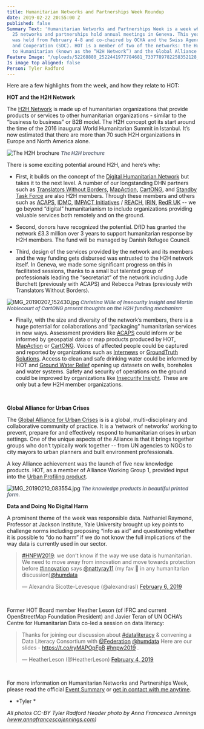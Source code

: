 ```yaml
---
title: Humanitarian Networks and Partnerships Week Roundup
date: 2019-02-22 20:55:00 Z
published: false
Summary Text: 'Humanitarian Networks and Partnerships Week is a week when more than
  25 networks and partnerships hold annual meetings in Geneva. This year, the event
  was held from February 4-8 and co-chaired by OCHA and the Swiss Agency for Development
  and Cooperation (SDC). HOT is a member of two of the networks: the Humanitarian
  to Humanitarian (known as the “H2H Network”) and the Global Alliance for Urban Crises.'
Feature Image: "/uploads/52268880_2522441977784681_7337789782258352128_o%20(2).jpg"
Is image top aligned: false
Person: Tyler Radford
---
```


Here are a few highlights from the week, and how they relate to HOT:

**HOT and the H2H Network**

The [H2H Network](https://www.h2hworks.org/) is made up of humanitarian organizations that provide products or services to other humanitarian organizations - similar to the “business to business” or B2B model. The H2H concept got its start around the time of the 2016 inaugural World Humanitarian Summit in Istanbul. It’s now estimated that there are more than 70 such H2H organizations in Europe and North America alone.

![The H2H brochure](/uploads/IMG_20190210_083404.jpg)
<em style="font-size: 0.8125rem;font-weight: bold;color: #68707F;">The H2H brochure</em>

There is some exciting potential around H2H, and here’s why:

* First, it builds on the concept of the [Digital Humanitarian Network](http://digitalhumanitarians.com/) but takes it to the next level. A number of our longstanding DHN partners such as [Translators Without Borders](https://translatorswithoutborders.org/), [MapAction](https://mapaction.org/), [CartONG](http://www.cartong.org/), and [Standby Task Force](http://www.standbytaskforce.org/) are also H2H members. Through these members and others such as [ACAPS](https://www.acaps.org/), [IDMC](http://www.internal-displacement.org/), [IMPACT Initiatives](http://www.impact-initiatives.org/) / [REACH](http://www.reach-initiative.org/), [IRIN](https://www.irinnews.org/), [RedR UK](https://www.redr.org.uk/) -- we go beyond “digital” humanitarianism to include organizations providing valuable services both remotely and on the ground.

* Second, donors have recognized the potential. DfID has granted the network £3.3 million over 3 years to support humanitarian response by H2H members. The fund will be managed by Danish Refugee Council.

* Third, design of the services provided by the network and its members and the way funding gets disbursed was entrusted to the H2H network itself. In Geneva, we made some significant progress on this in facilitated sessions, thanks to a small but talented group of professionals leading the “secretariat” of the network including Jude Burchett (previously with ACAPS) and Rebecca Petras (previously with Translators Without Borders).

![IMG_20190207_152430.jpg](/uploads/IMG_20190207_152430.jpg)
<em style="font-size: 0.8125rem;font-weight: bold;color: #68707F;">Christina Wille of Insecurity Insight and Martin Noblecourt of CartONG present thoughts on the H2H funding mechanism</em>

* Finally, with the size and diversity of the network’s members, there is a huge potential for collaborations and “packaging” humanitarian services in new ways. Assessment providers like [ACAPS](https://www.acaps.org/) could inform or be informed by geospatial data or map products produced by HOT, [MapAction](https://mapaction.org/) or [CartONG](http://www.cartong.org/). Voices of affected people could be captured and reported by organizations such as [Internews](https://www.internews.org/) or [GroundTruth Solutions](http://groundtruthsolutions.org/). Access to clean and safe drinking water could be informed by HOT and [Ground Water Relief](https://groundwater-relief.org/) opening up datasets on wells, boreholes and water systems. Safety and security of operations on the ground could be improved by organizations like [Insecurity Insight](http://insecurityinsight.org/). These are only but a few H2H member organizations.
<br />


**Global Alliance for Urban Crises**

The [Global Alliance for Urban Crises](http://urbancrises.org/) is is a global, multi-disciplinary and collaborative community of practice. It is a ‘network of networks’ working to prevent, prepare for and effectively respond to humanitarian crises in urban settings. One of the unique aspects of the Alliance is that it brings together groups who don’t typically work together -- from UN agencies to NGOs to city mayors to urban planners and built environment professionals.

A key Alliance achievement was the launch of five new knowledge products. HOT, as a member of Alliance Working Group 1, provided input into the [Urban Profiling product](http://urbancrises.org/downloads-0).
<br />
 
![IMG_20190210_083554.jpg](/uploads/IMG_20190210_083554.jpg)
<em style="font-size: 0.8125rem;font-weight: bold;color: #68707F;"> The knowledge products in beautiful printed form.</em>
<br />

**Data and Doing No Digital Harm**

A prominent theme of the week was responsible data. Nathaniel Raymond, Professor at Jackson Institute, Yale University brought up key points to challenge norms including proposing “info as aid” and questioning whether it is possible to “do no harm” if we do not know the full implications of the way data is currently used in our sector. 

<blockquote class="twitter-tweet" data-lang="en"><p lang="en" dir="ltr"><a href="https://twitter.com/hashtag/HNPW2019?src=hash&amp;ref_src=twsrc%5Etfw">#HNPW2019</a>: we don’t know if the way we use data is humanitarian. We need to move away from innovation and move towards protection before <a href="https://twitter.com/hashtag/innovation?src=hash&amp;ref_src=twsrc%5Etfw">#innovation</a> says <a href="https://twitter.com/nattyray11?ref_src=twsrc%5Etfw">@nattyray11</a> (my fav 🧠 in any humanitarian discussion)<a href="https://twitter.com/humdata?ref_src=twsrc%5Etfw">@humdata</a></p>&mdash; Alexandra Sicotte-Levesque (@alexandrasl) <a href="https://twitter.com/alexandrasl/status/1093093765613522944?ref_src=twsrc%5Etfw">February 6, 2019</a></blockquote>
<script async src="https://platform.twitter.com/widgets.js" charset="utf-8"></script>
<br />

Former HOT Board member Heather Leson (of IFRC and current OpenStreetMap Foundation President) and Javier Teran of UN OCHA’s Centre for Humanitarian Data co-led a session on data literacy:

<blockquote class="twitter-tweet" data-lang="en"><p lang="en" dir="ltr">Thanks for joining our discussion about <a href="https://twitter.com/hashtag/dataliteracy?src=hash&amp;ref_src=twsrc%5Etfw">#dataliteracy</a> &amp; convening a Data Literacy Consortium with <a href="https://twitter.com/Federation?ref_src=twsrc%5Etfw">@Federation</a> <a href="https://twitter.com/humdata?ref_src=twsrc%5Etfw">@humdata</a> Here are our slides - <a href="https://t.co/ryMAPOpFpB">https://t.co/ryMAPOpFpB</a> <a href="https://twitter.com/hashtag/hnpw2019?src=hash&amp;ref_src=twsrc%5Etfw">#hnpw2019</a> .</p>&mdash; HeatherLeson (@HeatherLeson) <a href="https://twitter.com/HeatherLeson/status/1092417777984516097?ref_src=twsrc%5Etfw">February 4, 2019</a></blockquote>
<script async src="https://platform.twitter.com/widgets.js" charset="utf-8"></script>
<br />

For more information on Humanitarian Networks and Partnerships Week, please read the official [Event Summary](https://vosocc.unocha.org/GetFile.aspx?file=86207_HNPW2019_Event_Summary_version_1.pdf) or [get in contact with me anytime](https://www.hotosm.org/people/tyler-radford/).

- *Tyler *

*All photos CC-BY Tyler Radford*
*Header photo by Anna Francesca Jennings (www.annafrancescajennings.com)*